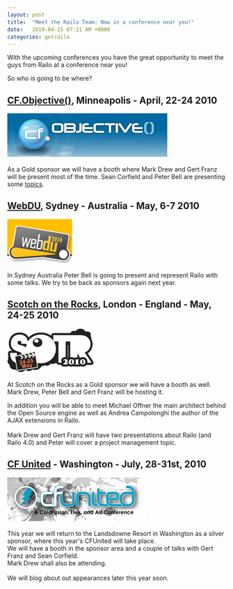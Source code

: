 ```yaml
---
layout: post
title:  "Meet the Railo Team: Now in a conference near you!"
date:   2010-04-15 07:21 AM +0000
categories: getrailo
---
```

<p>With the upcoming conferences you have the great opportunity to meet the guys from Railo at a conference near you!</p>
<p>So who is going to be where?</p>
<h2><a href="http://www.cfobjective.com/">CF.Objective()</a>, Minneapolis - April, 22-24 2010</h2>
<p><a href="http://www.cfobjective.com/"><img src="/blog/assets/content//cfo.png" alt="" width="368" height="100" /></a><br /><br />As a Gold sponsor we will have a booth where Mark Drew and Gert Franz will be present most of the time. Sean Corfield and Peter Bell are presenting some <a href="http://www.cfobjective.com/index.cfm/sessions/">topics</a>.</p>
<h2><a href="http://www.webdu.com.au/">WebDU</a>, Sydney - Australia - May, 6-7 2010</h2>
<p><a href="http://www.webdu.com.au/"><img src="/blog/assets/content//webdu-logo-2010.png" alt="" width="149" height="100" /></a><br /><br />In Sydney Australia Peter Bell is going to present and represent Railo with some talks. We try to be back as sponsors again next year.</p>
<h2><a href="http://www.scotch-on-the-rocks.co.uk/">Scotch on the Rocks</a>, London - England - May, 24-25 2010</h2>
<p><a href="http://www.scotch-on-the-rocks.co.uk/"><img src="/blog/assets/content//SOTR10.png" alt="" width="198" height="100" /></a><br /><br />At Scotch on the Rocks as a Gold sponsor we will have a booth as well. Mark Drew, Peter Bell and Gert Franz will be hosting it.</p>
<p> In addition you will be able to meet Michael Offner the main architect behind the Open Source engine as well as Andrea Campolonghi the author of the AJAX extensions in Railo.<br /><br />Mark Drew and Gert Franz will have two presentations about Railo (and Railo 4.0) and Peter will cover a project management topic.</p>
<h2><a href="http://www.cfunited.com/">CF United</a> - Washington - July, 28-31st, 2010</h2>
<p><a href="http://www.cfunited.com/"><img src="/blog/assets/content//cfunited.png" alt="" width="317" height="100" /></a><br /><br />This year we will return to the Landsdowne Resort in Washington as a silver sponsor, where this year's CFUnited will take place.<br />We will have a booth in the sponsor area and a couple of talks with Gert Franz and Sean Corfield. <br />Mark Drew shall also be attending. <br /><br />We will blog about out appearances later this year soon.</p>